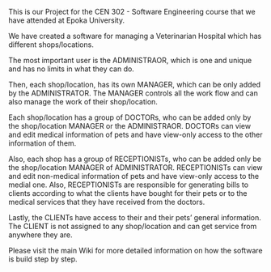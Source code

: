 This is our Project for the CEN 302 - Software Engineering course that we have attended at Epoka University.

We have created a software for managing a Veterinarian Hospital which has different shops/locations.

The most important user is the ADMINISTRAOR, which is one and unique and has no limits in what they can do.

Then, each shop/location, has its own MANAGER, which can be only added by the ADMINISTRATOR. The MANAGER controls all the work flow and can also manage the work of their shop/location. 

Each shop/location has a group of DOCTORs, who can be added only by the shop/location MANAGER or the ADMINISTRAOR. DOCTORs can view and edit medical information of pets and have view-only access to the other information of them.

Also, each shop has a group of RECEPTIONISTs, who can be added only be the shop/location MANAGER of ADMINISTRATOR. RECEPTIONISTs can view and edit non-medical information of pets and have view-only access to the medial one. Also, RECEPTIONISTs are responsible for generating bills to clients according to what the clients have bought for their pets or to the medical services that they have received from the doctors. 

Lastly, the CLIENTs have access to their and their pets’ general information. The CLIENT is not assigned to any shop/location and can get service from anywhere they are.

Please visit the main Wiki for more detailed information on how the software is build step by step.
